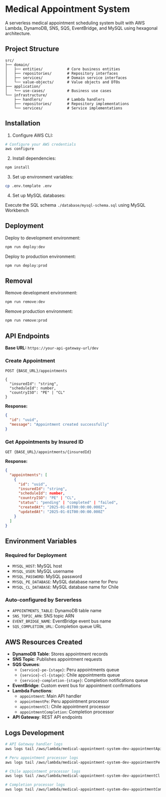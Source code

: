# Medical Appointment System

A serverless medical appointment scheduling system built with AWS Lambda, DynamoDB, SNS, SQS, EventBridge, and MySQL using hexagonal architecture.

## Project Structure

```
src/
├── domain/
│   ├── entities/           # Core business entities
│   ├── repositories/       # Repository interfaces
│   ├── services/           # Domain service interfaces
│   └── value-objects/      # Value objects and DTOs
├── application/
│   └── use-cases/          # Business use cases
└── infrastructure/
    ├── handlers/           # Lambda handlers
    ├── repositories/       # Repository implementations
    └── services/           # Service implementations
```

## Installation

1. Configure AWS CLI:

```bash
# Configure your AWS credentials
aws configure
```

2. Install dependencies:

```bash
npm install
```

3. Set up environment variables:

```bash
cp .env.template .env
```

4. Set up MySQL databases:

Execute the SQL schema `./database/mysql-schema.sql` using MySQL Workbench

## Deployment

Deploy to development environment:

```bash
npm run deploy:dev
```

Deploy to production environment:

```bash
npm run deploy:prod
```

## Removal

Remove development environment:

```bash
npm run remove:dev
```

Remove production environment:

```bash
npm run remove:prod
```

## API Endpoints

**Base URL:** `https://your-api-gateway-url/dev`

### Create Appointment

```http
POST {BASE_URL}/appointments

{
  "insuredId": "string",
  "scheduleId": number,
  "countryISO": "PE" | "CL"
}
```

**Response:**

```json
{
  "id": "uuid",
  "message": "Appointment created successfully"
}
```

### Get Appointments by Insured ID

```http
GET {BASE_URL}/appointments/{insuredId}
```

**Response:**

```json
{
  "appointments": [
    {
      "id": "uuid",
      "insuredId": "string",
      "scheduleId": number,
      "countryISO": "PE" | "CL",
      "status": "pending" | "completed" | "failed",
      "createdAt": "2025-01-01T00:00:00.000Z",
      "updatedAt": "2025-01-01T00:00:00.000Z"
    }
  ]
}
```

## Environment Variables

### Required for Deployment

- `MYSQL_HOST`: MySQL host
- `MYSQL_USER`: MySQL username
- `MYSQL_PASSWORD`: MySQL password
- `MYSQL_PE_DATABASE`: MySQL database name for Peru
- `MYSQL_CL_DATABASE`: MySQL database name for Chile

### Auto-configured by Serverless

- `APPOINTMENTS_TABLE`: DynamoDB table name
- `SNS_TOPIC_ARN`: SNS topic ARN
- `EVENT_BRIDGE_NAME`: EventBridge event bus name
- `SQS_COMPLETION_URL`: Completion queue URL

## AWS Resources Created

- **DynamoDB Table**: Stores appointment records
- **SNS Topic**: Publishes appointment requests
- **SQS Queues**:
  - `{service}-pe-{stage}`: Peru appointments queue
  - `{service}-cl-{stage}`: Chile appointments queue
  - `{service}-completion-{stage}`: Completion notifications queue
- **EventBridge**: Custom event bus for appointment confirmations
- **Lambda Functions**:
  - `appointment`: Main API handler
  - `appointmentPe`: Peru appointment processor
  - `appointmentCl`: Chile appointment processor
  - `appointmentCompletion`: Completion processor
- **API Gateway**: REST API endpoints

## Logs Development

```bash
# API Gateway handler logs
aws logs tail /aws/lambda/medical-appointment-system-dev-appointmentApi --follow

# Peru appointment processor logs
aws logs tail /aws/lambda/medical-appointment-system-dev-appointmentPe --follow

# Chile appointment processor logs
aws logs tail /aws/lambda/medical-appointment-system-dev-appointmentCl --follow

# Completion processor logs
aws logs tail /aws/lambda/medical-appointment-system-dev-appointmentCompletion --follow
```
